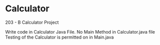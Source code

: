 # Calculator
203 - B Calculator Project

Write code in Calculator Java File. No Main Method in Calculator.java file
Testing of the Calculator is permitted on in Main.java
